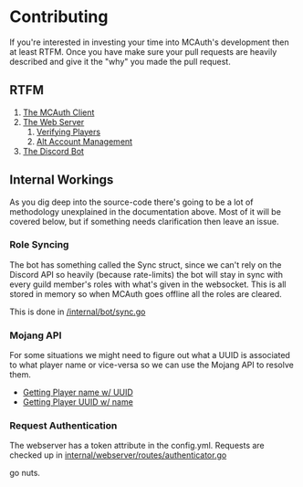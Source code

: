 # Contributing
If you're interested in investing your time into MCAuth's development then at
least RTFM. Once you have make sure your pull requests are heavily described
and give it the "why" you made the pull request.


## RTFM	
 1. [The MCAuth Client](./docs/1.%20The%20MCAuth%20Client.md)
 2. [The Web Server](./docs/2.%20Web%20Server.md)
    1. [Verifying Players](./docs/2.1.%20Verifying%20Players.md)
    2. [Alt Account Management](./docs/2.2.%20Alt%20Account%20Management.md)
 3. [The Discord Bot](./docs/3.%20Discord%20Bot.md)


## Internal Workings
As you dig deep into the source-code there's going to be a lot of methodology
unexplained in the documentation above. Most of it will be covered below, but
if something needs clarification then leave an issue.

### Role Syncing
The bot has something called the Sync struct, since we can't rely on the 
Discord API so heavily (because rate-limits) the bot will stay in sync with
every guild member's roles with what's given in the websocket. This is all
stored in memory so when MCAuth goes offline all the roles are cleared.

This is done in [/internal/bot/sync.go](./internal/bot/sync.go)

### Mojang API
For some situations we might need to figure out what a UUID is associated to
what player name or vice-versa so we can use the Mojang API to resolve them.

 * [Getting Player name w/ UUID](https://github.com/dylhack/mcauth/blob/production/internal/common/minecraft.go#L29-L51)
 * [Getting Player UUID w/ name](https://github.com/dylhack/mcauth/blob/production/internal/common/minecraft.go#L53-L83)

### Request Authentication
The webserver has a token attribute in the config.yml. Requests are checked up
in [internal/webserver/routes/authenticator.go](./internal/webserver/routes/authenticator.go)


go nuts.
